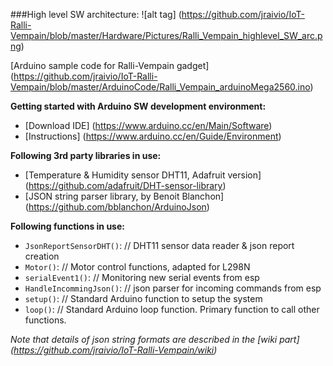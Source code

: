 

###High level SW architecture:
![alt tag] (https://github.com/jraivio/IoT-Ralli-Vempain/blob/master/Hardware/Pictures/Ralli_Vempain_highlevel_SW_arc.png)

[Arduino sample code for Ralli-Vempain gadget] (https://github.com/jraivio/IoT-Ralli-Vempain/blob/master/ArduinoCode/Ralli_Vempain_arduinoMega2560.ino)

**Getting started with Arduino SW development environment:**    
- [Download IDE] (https://www.arduino.cc/en/Main/Software)    
- [Instructions] (https://www.arduino.cc/en/Guide/Environment)     

**Following 3rd party libraries in use:**   
- [Temperature & Humidity sensor DHT11, Adafruit version] (https://github.com/adafruit/DHT-sensor-library)     
- [JSON string parser library, by Benoit Blanchon] (https://github.com/bblanchon/ArduinoJson)    

**Following functions in use:**  
- `JsonReportSensorDHT()`: // DHT11 sensor data reader & json report creation    
- `Motor()`:  // Motor control functions, adapted for L298N    
- `serialEvent1()`: // Monitoring new serial events from esp  
- `HandleIncommingJson()`: // json parser for incoming commands from esp    
- `setup()`: // Standard Arduino function to setup the system    
- `loop()`: // Standard Arduino loop function. Primary function to call other functions.   

_Note that details of json string formats are described in the [wiki part] (https://github.com/jraivio/IoT-Ralli-Vempain/wiki)_  




